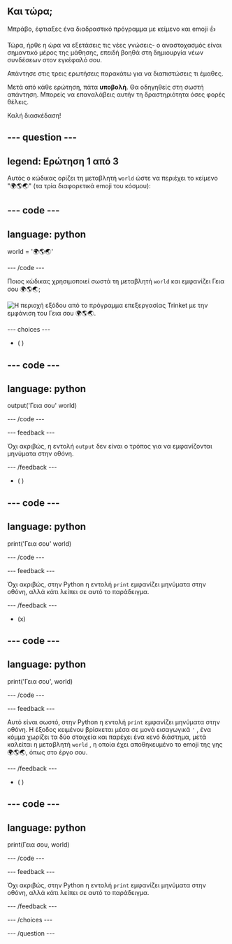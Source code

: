 ## Και τώρα;

Μπράβο, έφτιαξες ένα διαδραστικό πρόγραμμα με κείμενο και emoji 👍

Τώρα, ήρθε η ώρα να εξετάσεις τις νέες γνώσεις- ο αναστοχασμός είναι σημαντικό μέρος της μάθησης, επειδή βοηθά στη δημιουργία νέων συνδέσεων στον εγκέφαλό σου.

Απάντησε στις τρεις ερωτήσεις παρακάτω για να διαπιστώσεις τι έμαθες.

Μετά από κάθε ερώτηση, πάτα **υποβολή**. Θα οδηγηθείς στη σωστή απάντηση. Μπορείς να επαναλάβεις αυτήν τη δραστηριότητα όσες φορές θέλεις.

Καλή διασκέδαση!

--- question ---
---
legend: Ερώτηση 1 από 3
---

Αυτός ο κώδικας ορίζει τη μεταβλητή `world` ώστε να περιέχει το κείμενο "🌍🌎🌏" (τα τρία διαφορετικά emoji του κόσμου):

--- code ---
---
language: python
---

world = '🌍🌎🌏'

--- /code ---

Ποιος κώδικας χρησιμοποιεί σωστά τη μεταβλητή `world` και εμφανίζει Γεια σου 🌍🌎🌏;

![Η περιοχή εξόδου από το πρόγραμμα επεξεργασίας Trinket με την εμφάνιση του Γεια σου 🌍🌎🌏.](images/quiz1.png)

--- choices ---

- ( )

--- code ---
---
language: python
---

output('Γεια σου' world)

--- /code ---

 --- feedback ---

 Όχι ακριβώς, η εντολή `output` δεν είναι ο τρόπος για να εμφανίζονται μηνύματα στην οθόνη.

 --- /feedback ---


- ( )

--- code ---
---
language: python
---

print('Γεια σου' world)

--- /code ---

 --- feedback ---

 Όχι ακριβώς, στην Python η εντολή `print` εμφανίζει μηνύματα στην οθόνη, αλλά κάτι λείπει σε αυτό το παράδειγμα.

 --- /feedback ---

- (x)

--- code ---
---
language: python
---

print('Γεια σου', world)

--- /code ---

 --- feedback ---

 Αυτό είναι σωστό, στην Python η εντολή `print` εμφανίζει μηνύματα στην οθόνη. Η έξοδος κειμένου βρίσκεται μέσα σε μονά εισαγωγικά `'` , ένα κόμμα χωρίζει τα δύο στοιχεία και παρέχει ένα κενό διάστημα, μετά καλείται η μεταβλητή `world` , η οποία έχει αποθηκευμένο το emoji της γης 🌍🌎🌏, όπως στο έργο σου.

 --- /feedback ---

- ( )

--- code ---
---
language: python
---

print(Γεια σου, world)

--- /code ---

 --- feedback ---

  Όχι ακριβώς, στην Python η εντολή `print` εμφανίζει μηνύματα στην οθόνη, αλλά κάτι λείπει σε αυτό το παράδειγμα.

 --- /feedback ---

--- /choices ---

--- /question ---
